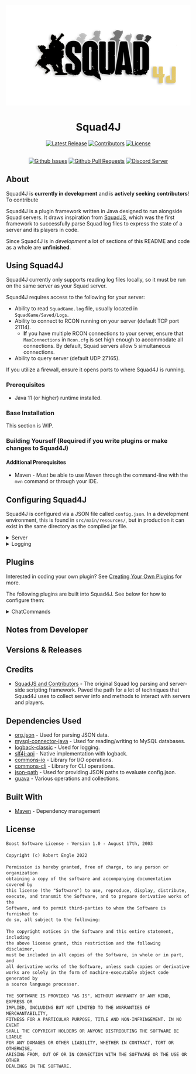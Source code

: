 <div align="center">
<img src = "assets/squad4jlogo.png" alt="Squad4J Logo" />

<h1>Squad4J</h1>

<a href="https://github.com/roengle/Squad4J/releases"><img src="https://img.shields.io/github/v/release/roengle/squad4j?sort=semver" alt="Latest Release"></a>
<a href="https://github.com/roengle/Squad4J/graphs/contributors"><img src="https://img.shields.io/github/contributors/roengle/squad4j?color=green" alt="Contributors"></a>
<a href="https://github.com/roengle/Squad4J/blob/development/LICENSE.md"><img src="https://img.shields.io/github/license/roengle/Squad4J" alt="License"></a>

<br>
<a href="https://github.com/roengle/Squad4J/issues"><img src="https://img.shields.io/github/issues/roengle/Squad4J" alt="Github Issues"></a>
<a href=""><img src = "https://img.shields.io/github/issues-pr-raw/roengle/squad4j" alt = "Github Pull Requests"></a>
<a href="https://discord.gg/DjrpPuw"><img src="https://img.shields.io/discord/266210223406972928?label=Support&logo=Discord" alt="Discord Server"></a>

</div>

## About

Squad4J is **currently in development** and is **actively seeking contributors**! To contribute

Squad4J is a plugin framework written in Java designed to run alongside Squad servers. It draws inspiration 
from [SquadJS](https://github.com/Team-Silver-Sphere/SquadJS), which was the first framework to successfully
parse Squad log files to express the state of a server and its players in code.

Since Squad4J is in *development* a lot of sections of this README and code as a whole are **unfinished**.

## Using Squad4J

Squad4J currently only supports reading log files locally, so it must be run on the same server as your Squad server.

Squad4J requires access to the following for your server:
- Ability to read `SquadGame.log` file, usually located in `SquadGame/Saved/Logs`.
- Ability to connect to RCON running on your server (default TCP port 21114).
  - **If** you have multiple RCON connections to your server, ensure that `MaxConnections` in `Rcon.cfg` is set high enough to accommodate all connections. By default, Squad servers allow 5 simultaneous connections.
- Ability to query server (default UDP 27165).

If you utilize a firewall, ensure it opens ports to where Squad4J is running.
### Prerequisites

- Java 11 (or higher) runtime installed.

### Base Installation
This section is WIP.

### Building Yourself (Required if you write plugins or make changes to Squad4J)
#### Additional Prerequisites
- Maven - Must be able to use Maven through the command-line with the `mvn` command or through your IDE.

## Configuring Squad4J
Squad4J is configured via a JSON file called `config.json`. In a development environment, this is found in 
`src/main/resources/`, but in production it can exist in the same directory as the compiled jar file.

<details>
  <summary>Server</summary>
  <h3>Server Configuration</h3>
  <p>The <code>server</code> configuration defines information about the Squad server.</p>
<pre>
<code>"server": {
  "id": 1,
  "host": "",
  "queryPort": 27165,
  "rconPort": 21114,
  "rconPassword": "",
  "logFilePath":"",
  "adminLists": [
    {
      "type": "remote",
      "source": "http://yourwebsite.com/Admins.cfg"
    },
    {
      "type": "local",
      "source": "/home/squadserver/SquadGame/ServerConfig/Admins.cfg"
    }
  ]
}</code>
</pre>
  <ul>
    <li><code>id</code> - Unique integer to identify your server.</li>
    <li><code>host</code> - The IP address of your server.</li>
    <li><code>queryPort</code> - The query port that your Squad server listens on. Default is <code>27165</code>.</li>
    <li><code>rconPort</code> - The RCON port your Squad RCON server listens on. Default is <code>21114</code>.</li>
    <li><code>rconPassword</code> - The RCON password for your Squad server.</li>
    <li><code>logFilePath</code> - The <b>absolute path</b> of the <code>SquadGame.log</code> file. For example: 
      <code>C:/servers/squad/SquadGame/Saved/Logs/SquadGame.log</code> or <code>/home/squadserver/SquadGame/Saved/Logs/SquadGame.log</code>.</li>
    <li><code>adminLists</code> - An array of admin lists. These should only include actual admins for the server. Each object in the array should contain:</li>
      <ul>
        <li><code>type</code> - Either <code>remote</code> or <code>local</code>.</li>
        <li><code>source</code> - A file path if <code>type</code> is set to <code>local</code>, or a web URL to a remote list if 
          <code>type</code> is set to <code>remove</code>.</li>
      </ul>
  </ul>
  
</details>

<details>
  <summary>Logging</summary>
  <h3>Logging Configuration</h3>
  <p>The <code>logging</code> section defines properties for the logging outputted to the console.</p>
  <h6>Default Configuration</h6>
<pre>
<code>"logging": {
  "level": "info",
  "colors": {
    "trace": {
      "bold": false,
      "color": "default"
    },
    "debug": {
      "bold": true,
      "color": "green"
    },
    "info":{
      "bold": true,
      "color": "blue"
    },
    "warn": {
      "bold": true,
      "color": "yellow"
    },
    "error": {
      "bold": true,
      "color": "red"
    }
  }
}</code>
</pre>
  <h4>Options</h4>
  <ul>
  <li>
    <h4>level</h4>
    <h6>Description</h6>
    <p>The minimum logging level to output to the console. Any levels <b>above</b> or <b>equal</b> this level will be outputted to the console, and any levels <b>below</b> will not be outputted. See the picture below:</p><br>
    <div style="text-align: center;"><img src="assets/Log_Levels.png" height="350" alt="Logging Levels"></div>
    <p>For example, if level is <code>info</code>, then <code>info</code> and anything above it(<code>warn</code> and <code>error</code>) will be logged to the console. </p>
    <h6>Available Values</h6>
    <p>The following is the available values for <code>level</code>:</p>
    <ul>
      <li><code>error</code> - Only log errors to the console.</li>
      <li><code>warn</code> - Log errors and warnings to the console.</li>
      <li><code>info</code> - <i>Default</i>. Log errors, warnings, and informational messages are sent to the console. This option is the recommended option to use for the <code>level</code> option.</li>
      <li><code>debug</code> - Log errors, warnings, informational messages, and debug messages are sent to the console. This option is good for debugging new and existing plugins.</li>
      <li><code>trace</code> - Log errors, warnings, informational messages, debug messages, and trace messages to the console. This option is <b>NOT RECOMMENDED</b> for use in production.</li>
      <li><code>all</code> - Log <b>everything</b> the console. This option is <b>NOT RECOMMENDED</b> for use in production.</li>
    </ul>
    <h6>Default</h6>
    <code>"level" : "info"</code>
  </li><br>
  <li>
    <h4>colors</h4>
    <p>JSON Object which defines the color scheme used for various logging levels. Has configurations for <code>trace</code>, <code>debug</code>, <code>info</code>, 
      <code>warn</code>, and <code>error</code> levels.</p><br>
    <p>Each level configuration has the following options:</p>
    <ul>
      <li><code>bold</code> - Boolean value for if the text should be bolded. Can either <code>true</code> or <code>false</code>. Ensure that
        the value does not have quotes around it.</li>
      <li><code>color</code> - String value for the color the logging level should display as. Available values are 
        <code>black</code>, <code>blue</code>, <code>cyan</code>, <code>green</code>, <code>magenta</code>, <code>red</code>, 
        <code>white</code>, <code>yellow</code>, or <code>default</code>. If name is invalid, then the <code>default</code> color will be used.</li>
    <h6>Default</h6>
<pre>
<code>"colors": {
  "trace": {
    "bold": false,
    "color": "default"
  },
  "debug": {
    "bold": true,
    "color": "green"
  },
  "info":{
    "bold": true,
    "color": "blue"
  },
  "warn": {
    "bold": true,
    "color": "yellow"
  },
  "error": {
    "bold": true,
    "color": "red"
  }
}</code>
</pre>
    </ul>
  </li>
  </ul>
</details>

## Plugins
Interested in coding your own plugin? See [Creating Your Own Plugins](./src/main/java/plugins/README.md) for more.

The following plugins are built into Squad4J. See below for how to configure them:

<details>
        <summary>ChatCommands</summary>
        <h3>ChatCommands</h3>
        <p>Implementation of ChatCommands from <a href="https://github.com/Team-Silver-Sphere/SquadJS#chatcommands">SquadJS</a>. ChatCommands can be configured to warn the user calling a specified command, or broadcast a message to the whole server based on a whole command.</p>
        <p><b>NOTE:</b> If you configure a command to broadcast to the whole server, it is recommended that the command can only execute from admin chat. To do this, configure the <code>ignoreChats</code> field like such: <code>["ChatAll", "ChatTeam", "ChatSquad"]</code>. This will only allow the command to be executed from <code>ChatAdmin</code>.</p>
        <h4>Options</h4>
        <ul>
        <li>
            <h4>prefix</h4>
            <h6>Description</h6>
            <p>A <b>string</b> which denotes the prefix for all commands. For example commands with names <code>!nextmap</code> and <code>!squad4j</code> should have <code>prefix</code> set to <code>!</code>.</p>
        </li>
        <h6>Default</h6>
        <code>"prefix" : "!"</code>
        <li>
            <h4>commands</h4>
            <h6>Description</h6>
            <p>An <b>array of objects</b> containing the following properties: 
                <ul>
                    <li><code>command</code> - The command that initiates the message.</li>
                    <li><code>type</code> - Either <code>warn</code> or <code>broadcast</code>.</li>
                    <li><code>response</code> - The message to respond with.</li>
                    <li><code>ignoreChats</code> - An array of strings of chat types to ignore. Valid values are <code>ChatAll</code>, <code>ChatTeam</code>, <code>ChatSquad</code>, and <code>ChatAdmin</code>. Other values are simply ignored.</li>
                </ul>
            </p>
            <h6>Default</h6>
        </li>
        <pre>
<code>"options":
[
    {
        "command": "squad4j",
        "type": "warn",
        "response": "This server is running Squad4J.",
        "ignoreChats": []
    }
]</code>
        </pre>
        </ul>
</details>

## Notes from Developer

## Versions & Releases

## Credits

- [SquadJS and Contributors](https://github.com/Team-Silver-Sphere/SquadJS) - The original Squad log parsing and server-side 
scripting framework. Paved the path for a lot of techniques that Squad4J uses to collect server
info and methods to interact with servers and players.

## Dependencies Used

- [org.json](https://mvnrepository.com/artifact/org.json/json/20210307) - Used for parsing JSON data.
- [mysql-connector-java](https://mvnrepository.com/artifact/mysql/mysql-connector-java/8.0.27) - Used for reading/writing to MySQL databases.
- [logback-classic](https://mvnrepository.com/artifact/ch.qos.logback/logback-classic/1.2.11) - Used for logging.
- [slf4j-api](https://mvnrepository.com/artifact/org.slf4j/slf4j-api/1.7.36) - Native implementation with logback.
- [commons-io](https://mvnrepository.com/artifact/commons-io/commons-io/2.11.0) - Library for I/O operations.
- [commons-cli](https://mvnrepository.com/artifact/commons-cli/commons-cli/1.5.0) - Library for CLI operations.
- [json-path](https://mvnrepository.com/artifact/com.jayway.jsonpath/json-path/2.7.0) - Used for providing JSON paths to evaluate config.json.
- [guava](https://mvnrepository.com/artifact/com.google.guava/guava/31.1-jre) - Various operations and collections.

## Built With

- [Maven](https://maven.apache.org/) - Dependency management

## License

```
Boost Software License - Version 1.0 - August 17th, 2003

Copyright (c) Robert Engle 2022

Permission is hereby granted, free of charge, to any person or organization
obtaining a copy of the software and accompanying documentation covered by
this license (the "Software") to use, reproduce, display, distribute,
execute, and transmit the Software, and to prepare derivative works of the
Software, and to permit third-parties to whom the Software is furnished to
do so, all subject to the following:

The copyright notices in the Software and this entire statement, including
the above license grant, this restriction and the following disclaimer,
must be included in all copies of the Software, in whole or in part, and
all derivative works of the Software, unless such copies or derivative
works are solely in the form of machine-executable object code generated by
a source language processor.

THE SOFTWARE IS PROVIDED "AS IS", WITHOUT WARRANTY OF ANY KIND, EXPRESS OR
IMPLIED, INCLUDING BUT NOT LIMITED TO THE WARRANTIES OF MERCHANTABILITY,
FITNESS FOR A PARTICULAR PURPOSE, TITLE AND NON-INFRINGEMENT. IN NO EVENT
SHALL THE COPYRIGHT HOLDERS OR ANYONE DISTRIBUTING THE SOFTWARE BE LIABLE
FOR ANY DAMAGES OR OTHER LIABILITY, WHETHER IN CONTRACT, TORT OR OTHERWISE,
ARISING FROM, OUT OF OR IN CONNECTION WITH THE SOFTWARE OR THE USE OR OTHER
DEALINGS IN THE SOFTWARE.
```